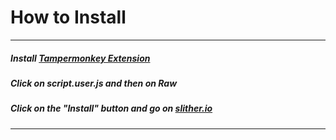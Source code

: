 # How to Install
---
##### Install [Tampermonkey Extension](https://chrome.google.com/webstore/detail/tampermonkey/dhdgffkkebhmkfjojejmpbldmpobfkfo?)
##### Click on script.user.js and then on Raw
##### Click on the "Install" button and go on [slither.io](http://slither.io)
---
